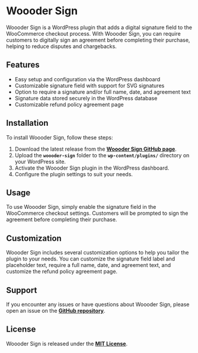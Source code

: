 # **Woooder Sign**

Woooder Sign is a WordPress plugin that adds a digital signature field to the WooCommerce checkout process. With Woooder Sign, you can require customers to digitally sign an agreement before completing their purchase, helping to reduce disputes and chargebacks.

## **Features**

- Easy setup and configuration via the WordPress dashboard
- Customizable signature field with support for SVG signatures
- Option to require a signature and/or full name, date, and agreement text
- Signature data stored securely in the WordPress database
- Customizable refund policy agreement page

## **Installation**

To install Woooder Sign, follow these steps:

1. Download the latest release from the **[Woooder Sign GitHub page](https://github.com/a-u-s-e-r-n-a-m-e/woooder-sign/releases)**.
2. Upload the **`woooder-sign`** folder to the **`wp-content/plugins/`** directory on your WordPress site.
3. Activate the Woooder Sign plugin in the WordPress dashboard.
4. Configure the plugin settings to suit your needs.

## **Usage**

To use Woooder Sign, simply enable the signature field in the WooCommerce checkout settings. Customers will be prompted to sign the agreement before completing their purchase.

## **Customization**

Woooder Sign includes several customization options to help you tailor the plugin to your needs. You can customize the signature field label and placeholder text, require a full name, date, and agreement text, and customize the refund policy agreement page.

## **Support**

If you encounter any issues or have questions about Woooder Sign, please open an issue on the **[GitHub repository](https://github.com/a-u-s-e-r-n-a-m-e/woooder-sign/issues)**.

## **License**

Woooder Sign is released under the **[MIT License](https://github.com/a-u-s-e-r-n-a-m-e/woooder-sign/blob/main/LICENSE)**.